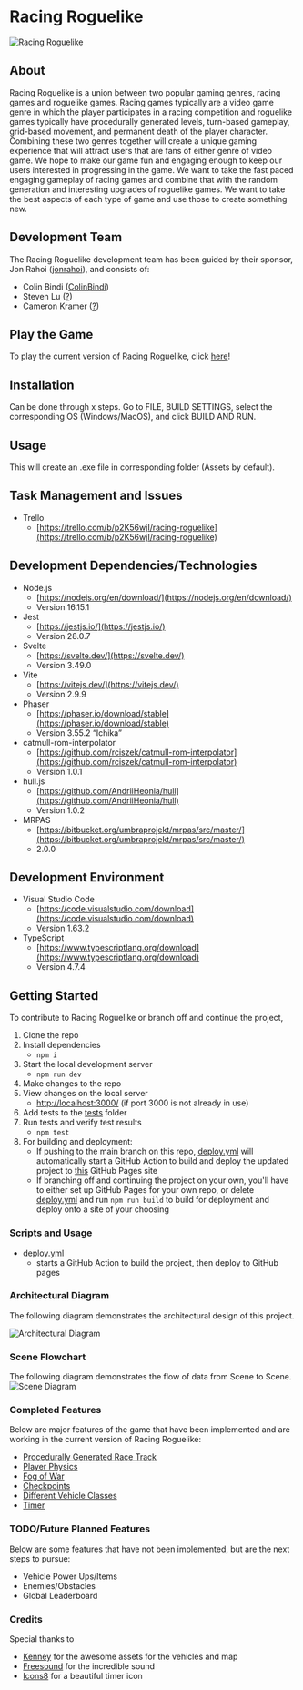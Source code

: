 # Racing Roguelike

![Racing Roguelike](https://github.com/rahoi/rogue_racer/blob/main/public/assets/MainMenu.png)

## About
Racing Roguelike is a union between two popular gaming genres, racing games and roguelike games. Racing games typically are a video game genre in which the player participates in a racing competition and roguelike games typically have procedurally generated levels, turn-based gameplay, grid-based movement, and permanent death of the player character. Combining these two genres together will create a unique gaming experience that will attract users that are fans of either genre of video game. We hope to make our game fun and engaging enough to keep our users interested in progressing in the game. We want to take the fast paced engaging gameplay of racing games and combine that with the random generation and interesting upgrades of roguelike games. We want to take the best aspects of each type of game and use those to create something new.

## Development Team
The Racing Roguelike development team has been guided by their sponsor, Jon Rahoi ([jonrahoi](https://github.com/jonrahoi)), and consists of:

- Colin Bindi ([ColinBindi](https://github.com/ColinBindi))
- Steven Lu ([?](https://github.com/?))
- Cameron Kramer ([?](https://github.com/?))

## Play the Game

To play the current version of Racing Roguelike, click [here](https://rahoi.github.io/racing-roguelike/)!

## Installation
Can be done through x steps. Go to FILE, BUILD SETTINGS, select the corresponding OS (Windows/MacOS), and click BUILD AND RUN.

## Usage
This will create an .exe file in corresponding folder (Assets by default).

## Task Management and Issues
- Trello
    - [https://trello.com/b/p2K56wjI/racing-roguelike](https://trello.com/b/p2K56wjI/racing-roguelike)

## Development Dependencies/Technologies
- Node.js
    - [https://nodejs.org/en/download/](https://nodejs.org/en/download/)
    - Version 16.15.1
- Jest
    - [https://jestjs.io/](https://jestjs.io/)
    - Version 28.0.7
- Svelte
    - [https://svelte.dev/](https://svelte.dev/)
    - Version 3.49.0
- Vite
    - [https://vitejs.dev/](https://vitejs.dev/)
    - Version 2.9.9
- Phaser 
    - [https://phaser.io/download/stable](https://phaser.io/download/stable)
    - Version 3.55.2 “Ichika” 
- catmull-rom-interpolator
    - [https://github.com/rciszek/catmull-rom-interpolator](https://github.com/rciszek/catmull-rom-interpolator)
    - Version 1.0.1
- hull.js
    - [https://github.com/AndriiHeonia/hull](https://github.com/AndriiHeonia/hull)
    - Version 1.0.2
- MRPAS
    - [https://bitbucket.org/umbraprojekt/mrpas/src/master/](https://bitbucket.org/umbraprojekt/mrpas/src/master/)
    - 2.0.0

## Development Environment
- Visual Studio Code
    - [https://code.visualstudio.com/download](https://code.visualstudio.com/download)
    - Version 1.63.2
- TypeScript 
    - [https://www.typescriptlang.org/download](https://www.typescriptlang.org/download)
    - Version 4.7.4

## Getting Started
To contribute to Racing Roguelike or branch off and continue the project,

1. Clone the repo
2. Install dependencies
    - `npm i`
3. Start the local development server
    - `npm run dev`
4. Make changes to the repo
5. View changes on the local server
    - [http://localhost:3000/](http://localhost:3000/) (if port 3000 is not already in use)
6. Add tests to the [tests](https://github.com/rahoi/racing-roguelike/tree/main/tests) folder
7. Run tests and verify test results
    - `npm test`
8. For building and deployment:
    - If pushing to the main branch on this repo, [deploy.yml](https://github.com/rahoi/racing-roguelike/blob/main/.github/workflows/deploy.yml) will automatically start a GitHub Action to build and deploy the updated project to [this](https://rahoi.github.io/racing-roguelike/) GitHub Pages site
    - If branching off and continuing the project on your own, you'll have to either set up GitHub Pages for your own repo, or delete [deploy.yml](https://github.com/rahoi/racing-roguelike/blob/main/.github/workflows/deploy.yml) and run `npm run build` to build for deployment and deploy onto a site of your choosing

### Scripts and Usage
- [deploy.yml](https://github.com/rahoi/racing-roguelike/blob/main/.github/workflows/deploy.yml)
    - starts a GitHub Action to build the project, then deploy to GitHub pages

### Architectural Diagram
The following diagram demonstrates the architectural design of this project.

![Architectural Diagram](https://github.com/rahoi/racing-roguelike/blob/main/public/assets/architectural-diagram.png)

### Scene Flowchart
The following diagram demonstrates the flow of data from Scene to Scene.
![Scene Diagram](https://github.com/rahoi/racing-roguelike/blob/main/public/assets/scene-diagram.png)

### Completed Features
Below are major features of the game that have been implemented and are working in the current version of Racing Roguelike:

- [Procedurally Generated Race Track](https://github.com/rahoi/racing-roguelike/blob/main/docs/track-generation.md)
- [Player Physics](https://github.com/rahoi/racing-roguelike/blob/main/docs/player-physics.md)
- [Fog of War](https://github.com/rahoi/racing-roguelike/blob/main/docs/fow-of-war.md)
- [Checkpoints](https://github.com/rahoi/racing-roguelike/blob/main/docs/checkpoints.md)
- [Different Vehicle Classes](https://github.com/rahoi/racing-roguelike/blob/main/docs/player-classes.md)
- [Timer](https://github.com/rahoi/racing-roguelike/blob/main/docs/timer.md)

### TODO/Future Planned Features
Below are some features that have not been implemented, but are the next steps to pursue:

- Vehicle Power Ups/Items
- Enemies/Obstacles
- Global Leaderboard

### Credits
Special thanks to

- [Kenney](https://www.kenney.nl/assets/racing-pack) for the awesome assets for the vehicles and map
- [Freesound](https://freesound.org/) for the incredible sound
- [Icons8](https://icons8.com/icons/set/timer) for a beautiful timer icon

